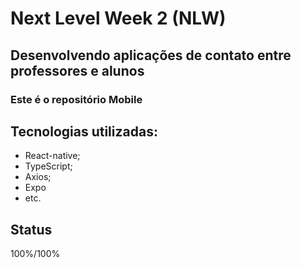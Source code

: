 # Next Level Week 2 (NLW)
## Desenvolvendo aplicações de contato entre professores e alunos
### Este é o repositório Mobile
## Tecnologias utilizadas:
- React-native;
- TypeScript;
- Axios;
- Expo
- etc.

## Status
100%/100%
